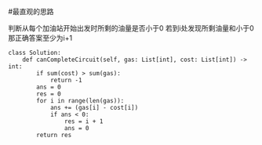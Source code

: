 #最直观的思路

判断从每个加油站开始出发时所剩的油量是否小于0
若到i处发现所剩油量和小于0
那正确答案至少为i+1

```shell
class Solution:
    def canCompleteCircuit(self, gas: List[int], cost: List[int]) -> int:
        if sum(cost) > sum(gas):
            return -1
        ans = 0
        res = 0
        for i in range(len(gas)):
            ans += (gas[i] - cost[i])
            if ans < 0:
                res = i + 1
                ans = 0
        return res



```


